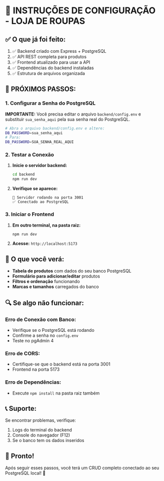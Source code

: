 # 🚀 INSTRUÇÕES DE CONFIGURAÇÃO - LOJA DE ROUPAS

## ✅ O que já foi feito:

1. ✅ Backend criado com Express + PostgreSQL
2. ✅ API REST completa para produtos
3. ✅ Frontend atualizado para usar a API
4. ✅ Dependências do backend instaladas
5. ✅ Estrutura de arquivos organizada

## 🔧 PRÓXIMOS PASSOS:

### 1. Configurar a Senha do PostgreSQL

**IMPORTANTE:** Você precisa editar o arquivo `backend/config.env` e substituir `sua_senha_aqui` pela sua senha real do PostgreSQL.

```bash
# Abra o arquivo backend/config.env e altere:
DB_PASSWORD=sua_senha_aqui
# Para:
DB_PASSWORD=SUA_SENHA_REAL_AQUI
```

### 2. Testar a Conexão

1. **Inicie o servidor backend:**
   ```bash
   cd backend
   npm run dev
   ```

2. **Verifique se aparece:**
   ```
   🚀 Servidor rodando na porta 3001
   ✅ Conectado ao PostgreSQL
   ```

### 3. Iniciar o Frontend

1. **Em outro terminal, na pasta raiz:**
   ```bash
   npm run dev
   ```

2. **Acesse:** `http://localhost:5173`

## 🎯 O que você verá:

- **Tabela de produtos** com dados do seu banco PostgreSQL
- **Formulário para adicionar/editar** produtos
- **Filtros e ordenação** funcionando
- **Marcas e tamanhos** carregados do banco

## 🔍 Se algo não funcionar:

### Erro de Conexão com Banco:
- Verifique se o PostgreSQL está rodando
- Confirme a senha no `config.env`
- Teste no pgAdmin 4

### Erro de CORS:
- Certifique-se que o backend está na porta 3001
- Frontend na porta 5173

### Erro de Dependências:
- Execute `npm install` na pasta raiz também

## 📞 Suporte:

Se encontrar problemas, verifique:
1. Logs do terminal do backend
2. Console do navegador (F12)
3. Se o banco tem os dados inseridos

## 🎉 Pronto!

Após seguir esses passos, você terá um CRUD completo conectado ao seu PostgreSQL local! 🚀 